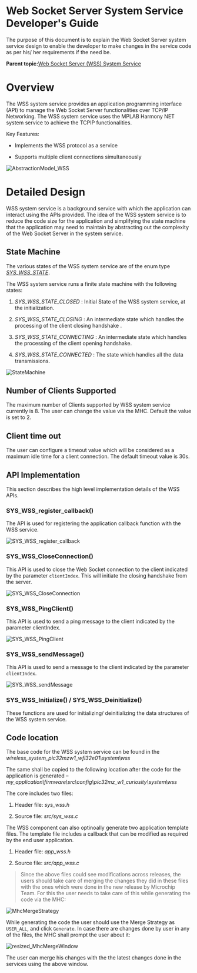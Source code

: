 # Web Socket Server System Service Developer's Guide

The purpose of this document is to explain the Web Socket Server system service design to enable the developer to make changes in the service code as per his/ her requirements if the need be.

**Parent topic:**[Web Socket Server \(WSS\) System Service](GUID-097A4209-8474-480E-A141-6C8FC60A7671.md)

# Overview

The WSS system service provides an application programming interface \(API\) to manage the Web Socket Server functionalities over TCP/IP Networking. The WSS system service uses the MPLAB Harmony NET system service to achieve the TCPIP functionalities.

Key Features:

-   Implements the WSS protocol as a service

-   Supports multiple client connections simultaneously


![AbstractionModel_WSS](GUID-A7BF756E-BB83-40D4-973C-72DA8F9657A3-low.png)

# Detailed Design

WSS system service is a background service with which the application can interact using the APIs provided. The idea of the WSS system service is to reduce the code size for the application and simplifying the state machine that the application may need to maintain by abstracting out the complexity of the Web Socket Server in the system service.

## State Machine

The various states of the WSS system service are of the enum type [*SYS\_WSS\_STATE*](https://microchip-mplab-harmony.github.io/wireless_system_pic32mzw1_wfi32e01/system/wss/docs/interface.html#SYS_WSS_STATE).

The WSS system service runs a finite state machine with the following states:

1.  *SYS\_WSS\_STATE\_CLOSED* : Initial State of the WSS system service, at the initialization.

2.  *SYS\_WSS\_STATE\_CLOSING* : An intermediate state which handles the processing of the client closing handshake .

3.  *SYS\_WSS\_STATE\_CONNECTING* : An intermediate state which handles the processing of the client opening handshake.

4.  *SYS\_WSS\_STATE\_CONNECTED* : The state which handles all the data transmissions.


![StateMachine](GUID-0B235250-D27B-4B4E-8BD4-28340059E3E3-low.png)

## Number of Clients Supported

The maximum number of Clients supported by WSS system service currently is 8. The user can change the value via the MHC. Default the value is set to 2.

## Client time out

The user can configure a timeout value which will be considered as a maximum idle time for a client connection. The default timeout value is 30s.

## API Implementation

This section describes the high level implementation details of the WSS APIs.

### SYS\_WSS\_register\_callback\(\)

The API is used for registering the application callback function with the WSS service.

![SYS_WSS_register_callback](GUID-B254C728-7A20-4E8D-8070-6ECE6DCB6C94-low.png)

### SYS\_WSS\_CloseConnection\(\)

This API is used to close the Web Socket connection to the client indicated by the parameter `clientIndex`. This will initiate the closing handshake from the server.

![SYS_WSS_CloseConnection](GUID-456EE3D0-7ADB-48A2-9382-09F6A6019640-low.png)

### SYS\_WSS\_PingClient\(\)

This API is used to send a ping message to the client indicated by the parameter clientIndex.

![SYS_WSS_PingClient](GUID-F0BFE386-F9FC-4A1D-A72F-90BFB13E1D6C-low.png)

### SYS\_WSS\_sendMessage\(\)

This API is used to send a message to the client indicated by the parameter `clientIndex`.

![SYS_WSS_sendMessage](GUID-B4F53398-BD97-448C-A9D8-AAED8D07C609-low.png)

### SYS\_WSS\_Initialize\(\) / SYS\_WSS\_Deinitialize\(\)

These functions are used for initializing/ deinitializing the data structures of the WSS system service.

## Code location

The base code for the WSS system service can be found in the *wireless\_system\_pic32mzw1\_wfi32e01\\system\\wss*

The same shall be copied to the following location after the code for the application is generated – *my\_application\\firmware\\src\\config\\pic32mz\_w1\_curiosity\\system\\wss*

The core includes two files:

1.  Header file: *sys\_wss.h*

2.  Source file: *src/sys\_wss.c*


The WSS component can also optinoally generate two application template files. The template file includes a callback that can be modified as required by the end user application.

1.  Header file: *app\_wss.h*

2.  Source file: *src/app\_wss.c*


> Since the above files could see modifications across releases, the users should take care of merging the changes they did in these files with the ones which were done in the new release by Microchip Team. For this the user needs to take care of this while generating the code via the MHC:

![MhcMergeStrategy](GUID-2A9A8CB4-B772-40A5-8D0F-16FF6BA2E54A-low.png)

While generating the code the user should use the Merge Strategy as `USER_ALL`, and click `Generate`. In case there are changes done by user in any of the files, the MHC shall prompt the user about it:

![resized_MhcMergeWindow](GUID-07B9BBB5-D2B1-4E12-B24F-CCEC1A83C71F-low.png)

The user can merge his changes with the the latest changes done in the services using the above window.

